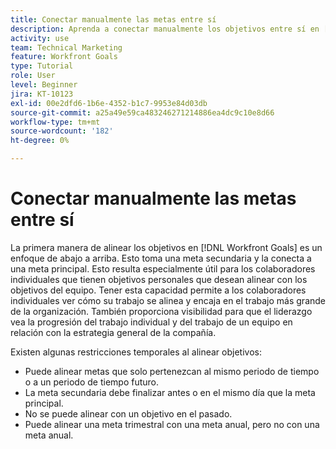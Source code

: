 ```yaml
---
title: Conectar manualmente las metas entre sí
description: Aprenda a conectar manualmente los objetivos entre sí en [!DNL Workfront Goals].
activity: use
team: Technical Marketing
feature: Workfront Goals
type: Tutorial
role: User
level: Beginner
jira: KT-10123
exl-id: 00e2dfd6-1b6e-4352-b1c7-9953e84d03db
source-git-commit: a25a49e59ca483246271214886ea4dc9c10e8d66
workflow-type: tm+mt
source-wordcount: '182'
ht-degree: 0%

---
```


# Conectar manualmente las metas entre sí

La primera manera de alinear los objetivos en [!DNL Workfront Goals] es un enfoque de abajo a arriba. Esto toma una meta secundaria y la conecta a una meta principal. Esto resulta especialmente útil para los colaboradores individuales que tienen objetivos personales que desean alinear con los objetivos del equipo. Tener esta capacidad permite a los colaboradores individuales ver cómo su trabajo se alinea y encaja en el trabajo más grande de la organización. También proporciona visibilidad para que el liderazgo vea la progresión del trabajo individual y del trabajo de un equipo en relación con la estrategia general de la compañía.

Existen algunas restricciones temporales al alinear objetivos:

* Puede alinear metas que solo pertenezcan al mismo periodo de tiempo o a un periodo de tiempo futuro.
* La meta secundaria debe finalizar antes o en el mismo día que la meta principal.
* No se puede alinear con un objetivo en el pasado.
* Puede alinear una meta trimestral con una meta anual, pero no con una meta anual.
